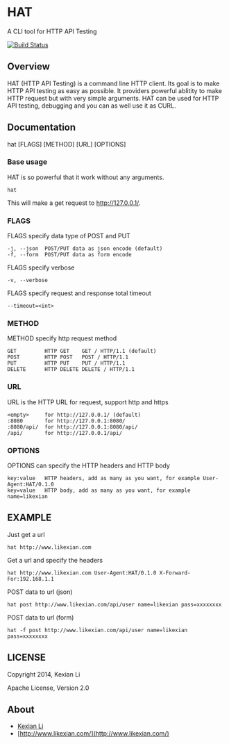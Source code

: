 # HAT

A CLI tool for HTTP API Testing

[![Build Status](https://secure.travis-ci.org/likexian/hat-go.png)](https://secure.travis-ci.org/likexian/hat-go)

## Overview

HAT (HTTP API Testing) is a command line HTTP client. Its goal is to make HTTP API testing as easy as possible. It providers powerful ablitity to make HTTP request but with very simple arguments. HAT can be used for HTTP API testing, debugging and you can as well use it as CURL.

## Documentation

hat [FLAGS] [METHOD] [URL] [OPTIONS]

### Base usage

HAT is so powerful that it work without any arguments.

    hat

This will make a get request to http://127.0.0.1/.

### FLAGS

FLAGS specify data type of POST and PUT

    -j, --json  POST/PUT data as json encode (default)
    -f, --form  POST/PUT data as form encode

FLAGS specify verbose

    -v, --verbose

FLAGS specify request and response total timeout

    --timeout=<int>

### METHOD

METHOD specify http request method

    GET         HTTP GET    GET / HTTP/1.1 (default)
    POST        HTTP POST   POST / HTTP/1.1
    PUT         HTTP PUT    PUT / HTTP/1.1
    DELETE      HTTP DELETE DELETE / HTTP/1.1

### URL

URL is the HTTP URL for request, support http and https

    <empty>     for http://127.0.0.1/ (default)
    :8080       for http://127.0.0.1:8080/
    :8080/api/  for http://127.0.0.1:8080/api/
    /api/       for http://127.0.0.1/api/

### OPTIONS

OPTIONS can specify the HTTP headers and HTTP body

    key:value   HTTP headers, add as many as you want, for example User-Agent:HAT/0.1.0
    key=value   HTTP body, add as many as you want, for example name=likexian

## EXAMPLE

Just get a url

    hat http://www.likexian.com

Get a url and specify the headers

    hat http://www.likexian.com User-Agent:HAT/0.1.0 X-Forward-For:192.168.1.1

POST data to url (json)

    hat post http://www.likexian.com/api/user name=likexian pass=xxxxxxxx

POST data to url (form)

    hat -f post http://www.likexian.com/api/user name=likexian pass=xxxxxxxx

## LICENSE

Copyright 2014, Kexian Li

Apache License, Version 2.0

## About

- [Kexian Li](http://github.com/likexian)
- [http://www.likexian.com/](http://www.likexian.com/)
